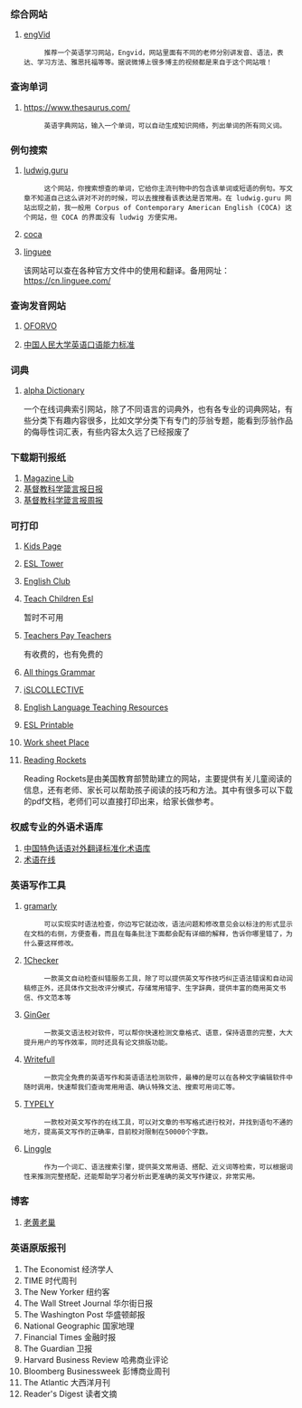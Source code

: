 
### 综合网站

1. [engVid](https://www.engvid.com/)

            推荐一个英语学习网站，Engvid，网站里面有不同的老师分别讲发音、语法，表达、学习方法、雅思托福等等。据说微博上很多博主的视频都是来自于这个网站哦！


### 查询单词

1. https://www.thesaurus.com/

            英语字典网站，输入一个单词，可以自动生成知识网络，列出单词的所有同义词。 ​​​​

### 例句搜索

1. [ludwig.guru](https://ludwig.guru/)

            这个网站，你搜索想查的单词，它给你主流刊物中的包含该单词或短语的例句。写文章不知道自己这么讲对不对的时候，可以去搜搜看该表达是否常用。在 ludwig.guru 网站出现之前，我一般用 Corpus of Contemporary American English (COCA) 这个网站，但 COCA 的界面没有 ludwig 方便实用。

2. [coca](https://www.english-corpora.org/coca/)
3. [linguee](https://www.linguee.com/)

   该网站可以查在各种官方文件中的使用和翻译。备用网址：https://cn.linguee.com/

### 查询发音网站

1. [OFORVO](https://forvo.com/)

2. [中国人民大学英语口语能力标准](http://sope.ruc.edu.cn/displaynews.php?id=927)


### 词典

1. [alpha Dictionary](https://www.alphadictionary.com/)

   一个在线词典索引网站，除了不同语言的词典外，也有各专业的词典网站，有些分类下有趣内容很多，比如文学分类下有专门的莎翁专题，能看到莎翁作品的侮辱性词汇表，有些内容太久远了已经报废了

### 下载期刊报纸

1. [Magazine Lib](https://magazinelib.com/)
2. [基督教科学箴言报日报](https://www.csmonitor.com/Daily)
3. [基督教科学箴言报周报](http://www.csmdigitaledition.com)


### 可打印

1. [Kids Page](https://www.kids-pages.com/)
2. [ESL Tower](http://www.esltower.com/)
3. [English Club](https://www.englishclub.com/)
4. [Teach Children Esl](https://www.teachchildrenesl.com/)

      暂时不可用

5. [Teachers Pay Teachers](https://www.teacherspayteachers.com/)

      有收费的，也有免费的

6. [All things Grammar](https://www.allthingsgrammar.com/)
7. [iSLCOLLECTIVE](https://en.islcollective.com/)
8. [English Language Teaching Resources](https://www.englishwsheets.com/)
9. [ESL Printable](https://www.eslprintables.com/)
10. [Work sheet Place](https://worksheetplace.com/)
11. [Reading Rockets](https://www.readingrockets.org/)

      Reading Rockets是由美国教育部赞助建立的网站，主要提供有关儿童阅读的信息，还有老师、家长可以帮助孩子阅读的技巧和方法。其中有很多可以下载的pdf文档，老师们可以直接打印出来，给家长做参考。 ​​​​



### 权威专业的外语术语库

1. [中国特色话语对外翻译标准化术语库](http://210.72.20.108/index/index.jsp)
2. [术语在线](https://www.termonline.cn/)

### 英语写作工具

1. [gramarly](https://www.grammarly.com/)

            可以实现实时语法检查，你边写它就边改，语法问题和修改意见会以标注的形式显示在文档的右侧，方便查看，而且在每条批注下面都会配有详细的解释，告诉你哪里错了，为什么要这样修改。

2. [1Checker](http://www.1checker.com/)

            一款英文自动检查纠错服务工具，除了可以提供英文写作技巧纠正语法错误和自动润稿修正外，还具体作文批改评分模式，存储常用错字、生字辞典，提供丰富的商用英文书信、作文范本等

3. [GinGer](https://www.gingersoftware.com/)

            一款英文语法校对软件，可以帮你快速检测文章格式、语意，保持语意的完整，大大提升用户的写作效率，同时还具有论文排版功能。

4. [Writefull](https://writefull.com/)

            一款完全免费的英语写作和英语语法检测软件，最棒的是可以在各种文字编辑软件中随时调用，快速帮我们查询常用用语、确认特殊文法、搜索可用词汇等。

5. [TYPELY](https://typely.com/)

            一款校对英文写作的在线工具，可以对文章的书写格式进行校对，并找到语句不通的地方，提高英文写作的正确率，目前校对限制在50000个字数。

6. [Linggle](https://linggle.com/)

            作为一个词汇、语法搜索引擎，提供英文常用语、搭配、近义词等检索，可以根据词性来推测完整搭配，还能帮助学习者分析出更准确的英文写作建议，非常实用。

### 博客

1. [老黄老巢](https://www.laohuang.net/)

### 英语原版报刊

1. The Economist 经济学人
2. TIME 时代周刊
3. The New Yorker 纽约客
4. The Wall Street Journal 华尔街日报
5. The Washington Post 华盛顿邮报
6. National Geographic 国家地理
7. Financial Times 金融时报
8. The Guardian 卫报
9. Harvard Business Review 哈弗商业评论
10. Bloomberg Businessweek 彭博商业周刊
11. The Atlantic 大西洋月刊
12. Reader's Digest 读者文摘